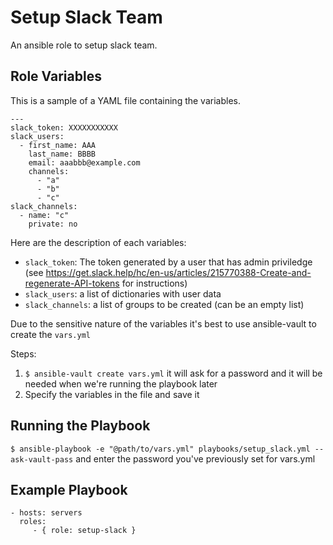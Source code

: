 Setup Slack Team
=========

An ansible role to setup slack team.


Role Variables
--------------

This is a sample of a YAML file containing the variables.

```
---
slack_token: XXXXXXXXXXX
slack_users:
  - first_name: AAA
    last_name: BBBB
    email: aaabbb@example.com
    channels:
      - "a"
      - "b"
      - "c"
slack_channels:
  - name: "c"
    private: no
```

Here are the description of each variables:

- `slack_token`: The token generated by a user that has admin priviledge (see https://get.slack.help/hc/en-us/articles/215770388-Create-and-regenerate-API-tokens for instructions)
- `slack_users`: a list of dictionaries with user data
- `slack_channels`: a list of groups to be created (can be an empty list)

Due to the sensitive nature of the variables it's best to use ansible-vault to create the `vars.yml`

Steps:
1. `$ ansible-vault create vars.yml` it will ask for a password and it will be needed when we're running the playbook later
2. Specify the variables in the file and save it

Running the Playbook
--------------------

`$ ansible-playbook -e "@path/to/vars.yml" playbooks/setup_slack.yml --ask-vault-pass` and enter the password you've previously set for vars.yml

Example Playbook
----------------

    - hosts: servers
      roles:
         - { role: setup-slack }